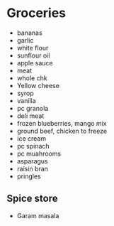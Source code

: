 # Groceries

- bananas
- garlic
- white flour
- sunflour oil
- apple sauce
- meat
- whole chk
- Yellow cheese
- syrop
- vanilla
- pc granola
- deli meat
- frozen blueberries, mango mix
- ground beef, chicken to freeze
- ice cream
- pc spinach
- pc muahrooms
- asparagus
- raisin bran
- pringles

## Spice store

- Garam masala
